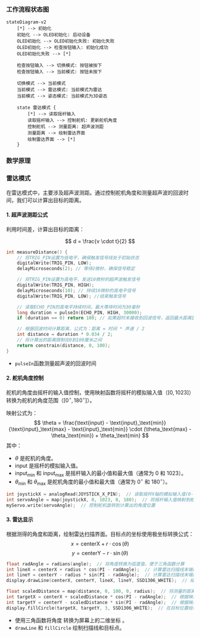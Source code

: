 ### 工作流程状态图
```mermaid
stateDiagram-v2
    [*] --> 初始化
    初始化 --> OLED初始化: 启动设备
    OLED初始化 --> OLED初始化失败: 初始化失败
    OLED初始化 --> 检查按钮输入: 初始化成功
    OLED初始化失败 --> [*]

    检查按钮输入 --> 切换模式: 按钮被按下
    检查按钮输入 --> 当前模式: 按钮未按下

    切换模式 --> 当前模式
    当前模式 --> 雷达模式: 当前模式为雷达
    当前模式 --> 姿态模式: 当前模式为3D姿态

    state 雷达模式 {
        [*] --> 读取摇杆输入
        读取摇杆输入 --> 控制舵机: 更新舵机角度
        控制舵机 --> 测量距离: 超声波测距
        测量距离 --> 绘制雷达界面
        绘制雷达界面 --> [*]
    }
```

### 数学原理

### 雷达模式

在雷达模式中，主要涉及超声波测距。通过控制舵机角度和测量超声波的回波时间，我们可以计算出目标的距离。

#### 1. 超声波测距公式

利用时间差，计算出目标的距离：

$$
d = \frac{v \cdot t}{2}
$$

```cpp
int measureDistance() {
    // 将TRIG_PIN设置为低电平，确保触发信号线处于初始状态
    digitalWrite(TRIG_PIN, LOW);
    delayMicroseconds(2); // 等待2微秒，确保信号稳定

    // 将TRIG_PIN设置为高电平，发送10微秒的超声波触发信号
    digitalWrite(TRIG_PIN, HIGH);
    delayMicroseconds(10); // 持续10微秒的高电平信号
    digitalWrite(TRIG_PIN, LOW); //结束触发信号

    // 读取ECHO_PIN的高电平持续时间，最大等待时间为30毫秒
    long duration = pulseIn(ECHO_PIN, HIGH, 30000); 
    if (duration == 0) return 100; // 如果超时未接收到回波信号，返回最大距离100厘米

    // 根据回波时间计算距离，公式为：距离 = 时间 * 声速 / 2
    int distance = duration * 0.034 / 2; 
    // 将计算出的距离限制在0到100厘米之间
    return constrain(distance, 0, 100);
}
```

- `pulseIn`函数测量超声波的回波时间

#### 2. 舵机角度控制

舵机的角度由摇杆的输入值控制，使用映射函数将摇杆的模拟输入值（$[0, 1023]$）转换为舵机的角度范围（$[0^\circ, 180^\circ]$）。

映射公式为：
$$
\theta = \frac{\text{input} - \text{input}_\text{min}}{\text{input}_\text{max} - \text{input}_\text{min}} \cdot (\theta_\text{max} - \theta_\text{min}) + \theta_\text{min}
$$
其中：

- $\theta$ 是舵机的角度。
- $\text{input}$ 是摇杆的模拟输入值。
- $\text{input}_\text{min}$ 和 $\text{input}_\text{max}$ 是摇杆输入的最小值和最大值（通常为 $0$ 和 $1023$）。
- $\theta_\text{min}$ 和 $\theta_\text{max}$ 是舵机角度的最小值和最大值（通常为 $0^\circ$ 和 $180^\circ$）。

```cpp
int joystickX = analogRead(JOYSTICK_X_PIN);  // 读取摇杆X轴的模拟输入值(0-1023)
int servoAngle = map(joystickX, 0, 1023, 0, 180);  // 将摇杆输入值映射到舵机角度范围(0-180度)
myServo.write(servoAngle);  // 控制舵机旋转到计算出的角度位置
```

#### 3. 雷达显示

根据测得的角度和距离，绘制雷达扫描界面。目标点的坐标使用极坐标转换公式： $$ x = \text{centerX} + r \cdot \cos(\theta) $$ $$ y = \text{centerY} - r \cdot \sin(\theta) $$

```cpp
float radAngle = radians(angle);  // 将角度转换为弧度值，便于三角函数计算
int lineX = centerX + radius * cos(PI - radAngle);  // 计算雷达扫描线末端的X坐标
int lineY = centerY - radius * sin(PI - radAngle);  // 计算雷达扫描线末端的Y坐标
display.drawLine(centerX, centerY, lineX, lineY, SSD1306_WHITE);  // 绘制从中心到末端的雷达扫描线

float scaledDistance = map(distance, 0, 100, 0, radius);  // 将测量的距离(0-100cm)映射到雷达半径范围(0-radius)
int targetX = centerX + scaledDistance * cos(PI - radAngle);  // 根据映射后的距离计算目标点的X坐标
int targetY = centerY - scaledDistance * sin(PI - radAngle);  // 根据映射后的距离计算目标点的Y坐标
display.fillCircle(targetX, targetY, 3, SSD1306_WHITE);  // 在目标位置绘制一个实心圆点表示检测到的物体
```

- 使用三角函数将角度  转换为屏幕上的二维坐标 。
- `drawLine` 和 `fillCircle` 绘制扫描线和目标点。

